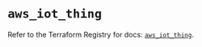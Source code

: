 # `aws_iot_thing`

Refer to the Terraform Registry for docs: [`aws_iot_thing`](https://registry.terraform.io/providers/hashicorp/aws/6.3.0/docs/resources/iot_thing).
